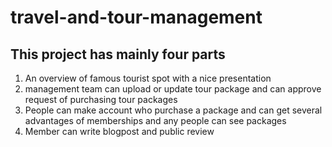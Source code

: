 # travel-and-tour-management
## This project has mainly four parts
1. An overview of famous tourist spot with a nice presentation 
2. management team can upload or update tour package and can approve request of purchasing tour packages 
3. People can make account who purchase a package and can get several advantages of memberships and any people can see packages 
4. Member can write blogpost and public review

